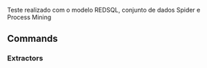 Teste realizado com o modelo REDSQL, conjunto de dados Spider e Process Mining

## Commands
### Extractors
